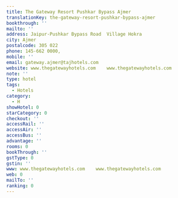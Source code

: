 ```yaml
---
title: The Gateway Resort Pushkar Bypass Ajmer
translationKey: the-gateway-resort-pushkar-bypass-ajmer
bookthrough: ''
mailto: ''
address: Jaipur-Pushkar Bypass Road  Village Hokra
city: Ajmer
postalcode: 305 022
phone: 145-662 0000,
mobile: ''
email: gateway.ajmer@tajhotels.com
website: www.thegatewayhotels.com    www.thegatewayhotels.com
note: ''
type: hotel
tags:
  - Hotels
category:
  - H
showHotel: 0
starCategory: 0
checkout: ''
accessRail: ''
accessAir: ''
accessBus: ''
advantage: ''
rooms: 0
bookThrough: ''
gstType: 0
gstin: ''
www: www.thegatewayhotels.com    www.thegatewayhotels.com
web: 0
mailTo: ''
ranking: 0
---
```







